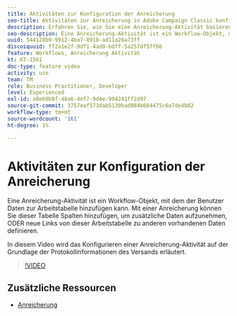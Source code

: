 ```yaml
---
title: Aktivitäten zur Konfiguration der Anreicherung
seo-title: Aktivitäten zur Anreicherung in Adobe Campaign Classic konfigurieren
description: Erfahren Sie, wie Sie eine Anreicherung-Aktivität basierend auf den Protokollinformationen des Versands konfigurieren.
seo-description: Eine Anreicherung-Aktivität ist ein Workflow-Objekt, mit dem der Benutzer Daten zur Arbeitstabelle hinzufügen kann. Mit einer Anreicherung können Sie dieser Tabelle Spalten hinzufügen, um zusätzliche Daten aufzunehmen, ODER neue Links von dieser Arbeitstabelle zu anderen vorhandenen Daten definieren.   In diesem Video wird das Konfigurieren einer Anreicherung-Aktivität auf der Grundlage der Protokollinformationen des Versands erläutert.
uuid: 544128b9-9912-4ba7-8910-ad11a26a73ff
discoiquuid: ff2a1e2f-9df1-4ad0-bdff-5a257df5ff66
feature: Workflows, Anreicherung Aktivität
kt: KT-1561
doc-type: feature video
activity: use
team: TM
role: Business Practitioner, Developer
level: Experienced
exl-id: a8e60b8f-48a6-4ef7-9d4e-994241ff2d97
source-git-commit: 3757eaf573dab5139bad084b664475c6a7de4b02
workflow-type: tm+mt
source-wordcount: '161'
ht-degree: 1%

---
```


# Aktivitäten zur Konfiguration der Anreicherung

Eine Anreicherung-Aktivität ist ein Workflow-Objekt, mit dem der Benutzer Daten zur Arbeitstabelle hinzufügen kann. Mit einer Anreicherung können Sie dieser Tabelle Spalten hinzufügen, um zusätzliche Daten aufzunehmen, ODER neue Links von dieser Arbeitstabelle zu anderen vorhandenen Daten definieren.

In diesem Video wird das Konfigurieren einer Anreicherung-Aktivität auf der Grundlage der Protokollinformationen des Versands erläutert.

>[!VIDEO](https://video.tv.adobe.com/v/25193?quality=12)

## Zusätzliche Ressourcen

* [Anreicherung](https://experienceleague.adobe.com/docs/campaign-classic/using/automating-with-workflows/targeting-activities/enrichment.html)
